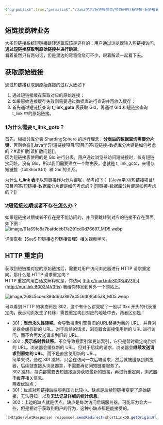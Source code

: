 ```yaml
---
{"dg-publish":true,"permalink":"/Java学习/短链接项目/项目问答/短链接-短链接是如何跳转长链接？/"}
---
```


## 短链接跳转业务  
大多短链接系统短链接跳转逻辑应该是这样的：用户通过浏览器输入短链接访问，**通过短链接获取到原始链接并进行跳转**。  
看着虽然只有两句话，但是里边的弯弯绕绕可不少，跟着解读一起看下去。  

## 获取原始链接  
通过短链接获取到原始连接的过程大致如下
1. 通过短链接缓存获取对应的原始连接；  
2. 如果原始连接缓存失效则需要通过数据库进行查询并再放入缓存；  
3. 首先通过短链接查询 **t_link_goto** 表获取 Gid，再通过 Gid 和短链接查询 t_link 中的原始链接。  

### 1为什么需要 t_link_goto？  
首先，根据分库分表 ShardingSphere 的运行理念，**分表后的数据查询需要分片键**，否则会有[[Java学习/短链接项目/项目问答/短链接-数据库分片键是如何考虑的？#读扩散\|读扩散问题]]。  
因为短链接表使用的是 Gid 进行分表，用户通过浏览器访问短链接时，仅有短链接网址，没有 Gid，所以我们需要建立一个路由表，也就是 t_link_goto，来缓存短链接（fullShortUrl）和 Gid 的关系。  

为什么 **t_link 表**不以短链接作为分片键呢，参考如下：
[[Java学习/短链接项目/项目问答/短链接-数据库分片键是如何考虑的？\|短链接-数据库分片键是如何考虑的？]]

### 2短链接过期或者不存在怎么办？  
如果短链接过期或者不存在是不能访问的，并且要跳转到对应的链接不存在页面。如下图：  
![image/91a69fc8a7bafdceb17a291cd0d76697_MD5.webp](/img/user/image/91a69fc8a7bafdceb17a291cd0d76697_MD5.webp)

详情查看【SaaS 短链接@短链接管理】相关视频学习。  

## HTTP 重定向  
获取到短链接对应的原始链接后，需要对用户访问浏览器进行 HTTP 请求重定向。那什么是 HTTP 请求重定向？  
HTTP 重定向用白话文解释就是，你访问 [http://nurl.ink:8003/4V3fts](http://nurl.ink:8003/4V3fts) 我给你转发到另外一个网站上。  

![image/268c5ccec893d66a897e45c6d085b5a8_MD5.webp](/img/user/image/268c5ccec893d66a897e45c6d085b5a8_MD5.webp)

  
可以看到 HTTP 的状态码是 302，这个有什么讲究呢？一般以 3xx 开头的代表重定向，表示网页发生了转移，需要重定向到对应的地址中去，两者区别是：  
- 301：**表示永久性转移**。会导致搜索引擎将旧的URL替换为新的 URL，并且浏览器会缓存新的 URL。对于后续的请求，浏览器会直接使用新的 URL 进行访问，而不会再发送请求到旧的 URL。  
- 302：**表示临时性转移**。不会导致搜索引擎更新索引，它只是暂时重定向到新的 URL。浏览器会缓存新的 URL，但对于后续的请求，浏览器会**继续发送请求到原始的 URL**，而不是直接使用新的 URL。  
简单来说，通过 301 跳转，只会在访问一次后端请求，然后就被缓存到浏览器，后续就直接从浏览器拿，不需要再访问短链接服务了。  
302 跳转，每次都需要去短链接服务获取最新的链接，再进行重定向，浏览器不缓存相关信息。  
两者优缺点：  
- 301：优点对短链接后端服务压力比较小。缺点是后续短链接变更了原始链接，无法感知；以及**无法记录详细的统计信息**。  
- 302：上边的缺点就是优点。缺点是每次访问后端服务器，可能压力会大一些，但是相对于获取到用户的行为，这种小缺点都是能接受的。  

```java
((HttpServletResponse) response).sendRedirect(shortLinkDO.getOriginUrl());
```